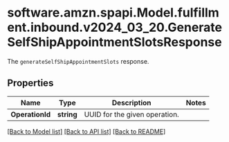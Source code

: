 # software.amzn.spapi.Model.fulfillment.inbound.v2024_03_20.GenerateSelfShipAppointmentSlotsResponse
The `generateSelfShipAppointmentSlots` response.

## Properties

Name | Type | Description | Notes
------------ | ------------- | ------------- | -------------
**OperationId** | **string** | UUID for the given operation. | 

[[Back to Model list]](../README.md#documentation-for-models) [[Back to API list]](../README.md#documentation-for-api-endpoints) [[Back to README]](../README.md)

